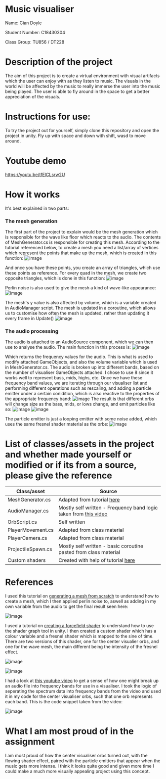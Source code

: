 # Music visualiser

Name: Cian Doyle

Student Number: C18430304

Class Group: TU856 / DT228

# Description of the project
The aim of this project is to create a virtual environment with visual artifacts which the user can enjoy with as they listen to music. 
The visuals in the world will be affected by the music to really immerse the user into the music being played. 
The user is able to fly around in the space to get a better appreciation  of the visuals. 

# Instructions for use:

To try the project out for yourself, simply clone this repository and open the project in unity. Fly up with space and down with shift, wasd to move around.

# Youtube demo 
https://youtu.be/tfEICLsrw2U

# How it works

It's best explained in two parts:

### The mesh generation
The first part of the project to explain would be the mesh generation which is responsible for the wave like floor which reacts to the audio.
The contents of MeshGenerator.cs is responsible for creating this mesh. According to the tutorial referenced below, to create a mesh you need
a list/array of vertices which represent the points that make up the mesh, which is created in this function:
![image](https://user-images.githubusercontent.com/57116401/146184198-dd5c1463-9164-42a6-b5b7-a2a9a5d67423.png)

And once you have these points, you create an array of triangles, which use these points as reference. For every quad in the mesh,
we create two opposite triangles, which is done in this function:
![image](https://user-images.githubusercontent.com/57116401/146184459-2d3f6adf-ddbc-489f-a2c2-fb9d920ef613.png)

Perlin noise is also used to give the mesh a kind of wave-like appearance:
![image](https://user-images.githubusercontent.com/57116401/146186314-eb47bb2a-7df1-41d6-9ed8-e9f3874b4a52.png)

The mesh's y value is also affected by volume, which is a variable created in AudioManager script. The mesh is updated in a coroutine,
which allows us to customise how often the mesh is updated, rather than updating it every frame in Update()
![image](https://user-images.githubusercontent.com/57116401/146184778-6092411e-775a-42da-9257-9987abc7724e.png)

### The audio processing
The audio is attached to an AudioSource component, which we can then use to analyse the audio. The main function in this process is:
![image](https://user-images.githubusercontent.com/57116401/146184993-f5625d0d-fd71-45cd-8dfa-5437e7d7d8f1.png)

Which returns the frequency values for the audio. This is what is used to modify attached GameObjects, and also the volume
variable which is used in MeshGenerator.cs. The audio is broken up into different bands, based on the number of visualiser GameObjects attached.
I chose to use 8 since it works well to represent bass, mids, highs, etc.
Once we have these frequency band values, we are iterating through our visualiser list and performing different operations such as rescaling, 
and adding a particle emitter under a certain conidition, which is also reactive to the properties of the appropriate frequency band:
![image](https://user-images.githubusercontent.com/57116401/146185379-00b4d6cb-1ce5-48c7-8263-5e0acce5e95b.png)
The result is that different orbs will change size as the bass, mids, or lows change, and emit particles like so:
![image](https://user-images.githubusercontent.com/57116401/146185818-1461c2e6-eb78-43c5-b4c1-28eeca4c2e07.png)
![image](https://user-images.githubusercontent.com/57116401/146186067-b954f9c2-1653-4d9a-8bfc-4d725bfaf470.png)

The particle emitter is just a looping emitter with some noise added, which uses the same fresnel shader material as the orbs:
![image](https://user-images.githubusercontent.com/57116401/146186583-227f4ed3-0ada-4f93-b397-e7b4fa956f52.png)



# List of classes/assets in the project and whether made yourself or modified or if its from a source, please give the reference

| Class/asset | Source |
|-----------|-----------|
| MeshGenerator.cs | Adapted from tutorial [here](https://catlikecoding.com/unity/tutorials/procedural-grid/)|
| AudioManager.cs | Mostly self written - Frequency band logic taken from [this video](https://www.youtube.com/watch?v=mHk3ZiKNH48) |
| OrbScript.cs | Self written |
| PlayerMovement.cs | Adapted from class material |
| PlayerCamera.cs | Adapted from class material |
| ProjectileSpawn.cs | Mostly self written - basic coroutine pasted from class material |
| Custom shaders | Created with help of tutorial [here](https://www.codinblack.com/forcefield-shader-using-shader-graph-in-unity3d/) |


# References
I used this tutorial on [generating a mesh from scratch](https://catlikecoding.com/unity/tutorials/procedural-grid/) to understand how to create a mesh,
which I then applied perlin noise to, aswell as adding in my own variable from the audio to get the final result seen here:

![image](https://user-images.githubusercontent.com/57116401/146182877-31a06034-cfb9-43d4-b857-9479537898b6.png)


I used a tutorial on [creating a forcefield shader](https://www.codinblack.com/forcefield-shader-using-shader-graph-in-unity3d/) to understand how to use
the shader graph tool in unity. I then created a custom shader which has a colour variable and a fresnel shader which is mapped to the sine of time. There
are two versions of this shader, one for the center visualier orbs, and one for the wave mesh, the main different being the intensity of the fresnel effect.

![image](https://user-images.githubusercontent.com/57116401/146183004-564f7373-c605-4063-a20a-453be6b3b6c6.png)

![image](https://user-images.githubusercontent.com/57116401/146183067-f4d84fe1-8a7c-4628-b2a9-8d9bde3c572d.png)


I had a look at [this youtube video](https://www.youtube.com/watch?v=mHk3ZiKNH48) to get a sense of how one might break up an audio file into frequency bands
for use in a visualiser. I took the logic of seperating the spectrum data into frequency bands from the video and used it in my code for the center visualiser orbs,
such that one orb represents each band.
This is the code snippet taken from the video:

![image](https://user-images.githubusercontent.com/57116401/146183209-62dd1b7e-113a-4900-ad14-32fe853f72af.png)


# What I am most proud of in the assignment

I am most proud of how the center visualiser orbs turned out, with the flowing shader effect, paired with the particle emitters that appear when 
the music gets more intense. I think it looks quite good and given more time I could make a much more visually appealing project using this concept.


